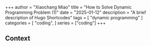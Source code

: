 +++
author = "Xiaochang Miao"
title = "How to Solve Dynamic Programming Problem (1)"
date = "2025-01-12"
description = "A brief description of Hugo Shortcodes"
tags = [
    "dynamic programming"
]
categories = [
    "coding",
]
series = ["coding"]
+++

## Context